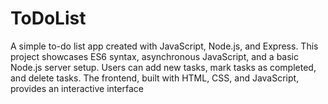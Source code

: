 # ToDoList
A simple to-do list app created with JavaScript, Node.js, and Express. This project showcases ES6 syntax, asynchronous JavaScript, and a basic Node.js server setup. Users can add new tasks, mark tasks as completed, and delete tasks. The frontend, built with HTML, CSS, and JavaScript, provides an interactive interface
